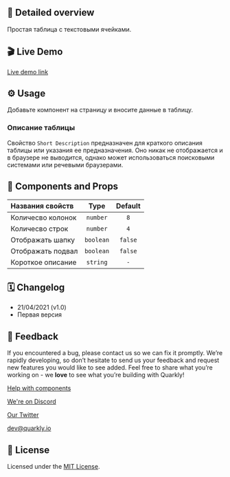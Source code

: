 ## 📖 Detailed overview

Простая таблица с текстовыми ячейками.

## 🎬 Live Demo

[Live demo link](https://quarkly-catalog.netlify.app/table/)

## ⚙️ Usage

Добавьте компонент на страницу и вносите данные в таблицу.

### Описание таблицы

Свойство `Short Description` предназначен для краткого описания таблицы или указания ее предназначения.
Оно никак не отображается и в браузере не выводится, однако может использоваться поисковыми системами или речевыми браузерами.

## 🧩 Components and Props

| Названия свойств  |   Type    | Default |
| :---------------- | :-------: | :-----: |
| Количесво колонок | `number`  |   `8`   |
| Количесво строк   | `number`  |   `4`   |
| Отображать шапку  | `boolean` | `false` |
| Отображать подвал | `boolean` | `false` |
| Короткое описание | `string`  |   `-`   |

## 🗓 Changelog

 - 21/04/2021 (v1.0)
 - Первая версия

## 📮 Feedback

If you encountered a bug, please contact us so we can fix it promptly. We’re rapidly developing, so don’t hesitate to send us your feedback and request new features you would like to see added. Feel free to share what you’re working on - we **love** to see what you’re building with Quarkly!

[Help with components](https://community.quarkly.io/c/requests/11)

[We're on Discord](https://discord.gg/f9KhSMGX)

[Our Twitter](https://twitter.com/quarklyapp)

[dev@quarkly.io](mailto:dev@quarkly.io)

## 📝 License

Licensed under the [MIT License](https://raw.githubusercontent.com/quarkly/community-kit/master/LICENSE).
